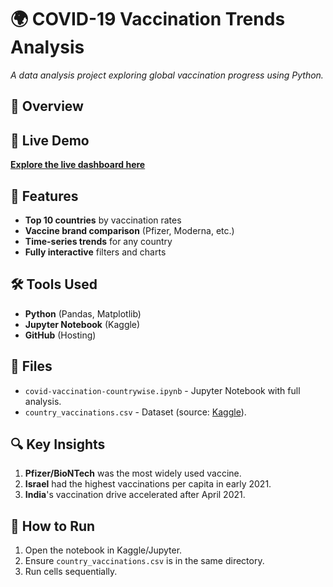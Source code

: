 # 🌍 COVID-19 Vaccination Trends Analysis  
*A data analysis project exploring global vaccination progress using Python.*


## 📌 Overview  

## 🚀 Live Demo
**[Explore the live dashboard here](https://covid19-vaccination-analysis-f2va4p4v3gya53oxtkduju.streamlit.app/)**  

## 📌 Features
- **Top 10 countries** by vaccination rates  
- **Vaccine brand comparison** (Pfizer, Moderna, etc.)  
- **Time-series trends** for any country  
- **Fully interactive** filters and charts  
 

## 🛠️ Tools Used  
- **Python** (Pandas, Matplotlib)  
- **Jupyter Notebook** (Kaggle)  
- **GitHub** (Hosting)  

## 📂 Files  
- `covid-vaccination-countrywise.ipynb` - Jupyter Notebook with full analysis.  
- `country_vaccinations.csv` - Dataset (source: [Kaggle](https://www.kaggle.com/gpreda/covid-world-vaccination-progress)).  

## 🔍 Key Insights  
1. **Pfizer/BioNTech** was the most widely used vaccine.  
2. **Israel** had the highest vaccinations per capita in early 2021.  
3. **India**'s vaccination drive accelerated after April 2021.  

## 🚀 How to Run  
1. Open the notebook in Kaggle/Jupyter.  
2. Ensure `country_vaccinations.csv` is in the same directory.  
3. Run cells sequentially.  
 
